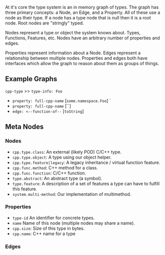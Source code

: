 At it's core the type system is an in memory graph of types. The graph has three primary concepts: a Node, an Edge, and a Property. All of these use a node as their type. If a node has a type node that is null then it is a root node. Root nodes are "stringly" typed.

Nodes represent a type or object the system knows about. Types, Functions, Features, etc. Nodes have an arbitrary number of properties and edges.

Properties represent information about a Node. Edges represent a relationship between multiple nodes. Properties and edges both have interfaces which allow the graph to reason about them as groups of things.

## Example Graphs

`cpp-type` >> `type-info: Foo`

* `property: full-cpp-name` [`some.namespace.Foo`] `
* `property: full-cpp-name` [``] 
* `edge: <--function-of--` [`toString`]

## Meta Nodes

### Nodes

* `cpp.type.class`: An external (likely POD) C/C++ type.
* `cpp.type.object`: A type using our object helper.
* `cpp.type.feature|legacy`: A legacy inheritance / virtual function feature.
* `cpp.func.method`: C++ method for a class.
* `cpp.func.function`: C/C++ function.
* `type.abstract`: An abstract type (a symbol).
* `type.feature`: A description of a set of features a type can have to fulfill this feature.
* `system.multi-method`: Our implementation of multimethod.

### Properties

* `type-id` An identifier for concrete types.
* `name` Name of this node (multiple nodes may share a name).
* `cpp.size`: Size of this type in bytes.
* `cpp.name`: C++ name for a type

### Edges

